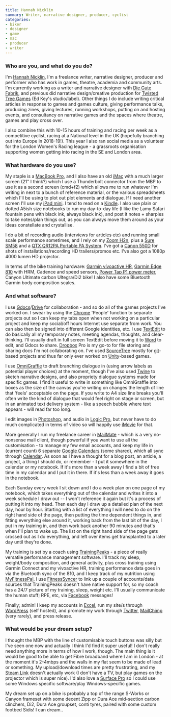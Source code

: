 ```yaml
---
title: Hannah Nicklin
summary: Writer, narrative designer, producer, cyclist
categories:
- biker
- designer
- game
- mac
- producer
- writer
---
```


### Who are you, and what do you do?

I'm [Hannah Nicklin](http://www.hannahnicklin.com/ "Hannah's website."), I'm a freelance writer, narrative designer, producer and performer who has work in games, theatre, academia and community arts. I'm currently working as a writer and narrative designer with [Die Gute Fabrik](http://gutefabrik.com/ "A Dutch/American gaming studio."), and previous did narrative design/creative production for [Twisted Tree Games](http://twistedtreegames.com/ "A UK gaming studio.") (Ed Key's studio/label). Other things I do include writing critical articles in response to games and games culture, giving performance talks, producing zines, giving lectures, running workshops, putting on and hosting events, and consultancy on narrative games and the spaces where theatre, games and play cross over.

I also combine this with 10-15 hours of training and racing per week as a competitive cyclist, racing at a National level in the UK (hopefully branching out into Europe in 2018-19!). This year I also ran social media as a volunteer for the London Women's Racing league - a grassroots organisation supporting women getting into racing in the SE and London area.

### What hardware do you use?

My staple is a [MacBook Pro][macbook-pro], and I also have an old [iMac][] with a much larger screen (21" I think?) which I use a Thunderbolt connector from the MBP to use it as a second screen (cmd+f2) which allows me to run whatever I'm writing in next to a bunch of reference material, or the various spreadsheets which I'll be using to plot out plot elements and dialogue. If I need another screen I'll use my [iPad mini][ipad-mini]. I tend to read on a [Kindle][]. I also use plain or dotted A5ish size notebooks to run my day-to-day life (I like the Lamy Safari fountain pens with black ink, always black ink), and post it notes + sharpies to take notes/plan things out, as you can always move them around as your ideas constellate and crystallise.

I do a bit of recording audio (interviews for articles etc) and running small scale performance sometimes, and I rely on my [Zoom H2n][h2n], plus a [Sure SM58][sm58] and a [QTX QR12PA Portable PA System][qr12pa]. I've got a [Canon 550D][eos-550d] for shots of installations/recording HD trailers/promos etc. I've also got a 1080p 4000 lumen HD projector.

In terms of the bike training hardware: [Garmin vívoactive HR][vivoactive-hr], [Garmin Edge 810][edge-810] with HRM, Cadence and speed sensors, [Power Tap P1 power meter][p1], Canyon Ultimate carbon Ultegra/Di2 bike! I also have some Bluetooth Garmin body composition scales.

### And what software?

I use [Gdocs][google-docs]/[Drive][google-drive] for collaboration - and so do all of the games projects I've worked on. I swear by using the [Chrome][] 'People' function to separate projects out so I can keep my tabs open when not working on a particular project and keep my social/off hours Internet use separate from work. You can also then be signed into different Google identities, etc. I use [TextEdit][] to do basically all my temporary notes, meeting agendas, thoughts, and clear-thinking. I'll usually draft in full screen TextEdit before moving it to [Word][] to edit, and Gdocs to share. [Dropbox][] Pro is my go-to for file storing and sharing docs I'm not collaborating on. I've used [SourceTree][] mostly for [git][]-based projects and thus far only ever worked on [Unity][]-based games.

I use [OmniGraffle][] to draft branching dialogue in (using arrow labels as potential player choices) at the moment, though I've also used [Twine][] to sketch narrative designs, and also propriety dialogue systems made for specific games. I find it useful to write in something like OmniGraffle into boxes as the size of the canvas you're writing on changes the length of line that 'feels' acceptable on the page. If you write to A4 size line breaks you'll often write the kind of dialogue that would feel right on stage or screen, but in an animated text delivery system - like a speech bubble where text appears - will read far too long.

I edit images in [Photoshop][], and audio in [Logic Pro][logic-pro], but never have to do much complicated in terms of video so will happily use [iMovie][] for that.

More generally I run my freelance career in [MailMate][] - which is a very no-nonsense mail client, though powerful if you want to use all the customisation - to manage my few email accounts, and keep my life in (current count) 6 separate [Google Calendars][google-calendar] (some shared), which all sync through [Calendar][]. As soon as I have a thought for a blog post, an article, a project, a thing I should do, or remember - I put it somewhere in the calendar or my notebook. If it's more than a week away I find a bit of free time in my calendar and I put it in there. If it's less than a week away it goes in the notebook.

Each Sunday every week I sit down and I do a week plan on one page of my notebook, which takes everything out of the calendar and writes it into a week schedule I draw out -- I won't reference it again but it's a process of putting it into my head. Then each day I draw up a detailed plan of the next day, hour by hour. Starting with a list of everything I will need to do on the right hand side of the page, then putting the time dependent things in, and fitting everything else around it, working back from the last bit of the day, I put in my training in, and then work back another 90 minutes and that's when I'll plan to wake up. The list on the right hand side of the page gets crossed out as I do everything, and left over items get transplanted to a later day until they're done.

My training is set by a coach using [TrainingPeaks][] - a piece of really versatile performance management software. I'll track my sleep, weight/body composition, and general activity, plus cross training using Garmin Connect and my vívoactive HR, training performance data goes in via the Bluetooth sync of the 810, and I keep track of my nutrition using [MyFitnessPal][]. I use [FitnessSyncer][] to link up a couple of accounts/data sources that TrainingPeaks doesn't have native support for, so my coach has a 24/7 picture of my training, sleep, weight etc. I'll usually communicate the human stuff; RPE, etc, via [Facebook][] messages!

Finally; admin! I keep my accounts in [Excel][], run my site/s through [WordPress][] (self hosted), and promote my work through [Twitter][], [MailChimp][] (very rarely), and press release.

### What would be your dream setup?

I thought the MBP with the line of customisable touch buttons was silly but I've seen one now and actually I think I'd find it super useful! I don't really need anything more in terms of how I work, though. The main thing is it would be good to be able to get Fibre broadband where I am in London - at the moment it's 2-4mbps and the walls in my flat seem to be made of lead or something. My upload/download times are pretty frustrating, and my [Steam Link][steam-link] doesn't actually work (I don't have a TV, but play games on the projector which is super nice). I'd also love a [Surface Pro][surface-pro] so I could use some Windows specific software/play Windows-specific games.

My dream set up on a bike is probably a top of the range S-Works or Canyon frameset with some decent Zipp or Dura Ace mid-section carbon clinchers, Di2, Dura Ace groupset, conti tyres, paired with some custom footbed Sidis! I can dream..

[ipad-mini]: https://www.apple.com/ipad-mini/ "A 7.9 inch tablet device."
[imac]: https://www.apple.com/imac/ "An all-in-one computer."
[surface-pro]: http://www.microsoft.com/surface/en-us/support/browse/surface-windows-8-pro "A tablet/laptop hybrid."
[sm58]: http://www.shure.com/americas/products/microphones/sm/sm58-vocal-microphone "A vocal microphone."
[steam-link]: https://en.wikipedia.org/wiki/Steam_Link "A device for streaming Steam games to a TV."
[h2n]: https://en.wikipedia.org/wiki/Zoom_H2n_Handy_Recorder "A portable audio recorder."
[macbook-pro]: https://www.apple.com/macbook-pro/ "A laptop."
[vivoactive-hr]: https://buy.garmin.com/en-US/US/p/538374 "A GPS fitness tracker/watch."
[qr12pa]: https://www.amazon.com/QTX-Sound-12-Portable-System/dp/B004CYZQX6 "A portable PA system."
[eos-550d]: https://en.wikipedia.org/wiki/Canon_EOS_550D "An 18 megapixel camera."
[edge-810]: https://buy.garmin.com/en-US/US/p/112912 "A bike computer."
[kindle]: https://www.amazon.com/Kindle-Ereader-ebook-reader/dp/B007HCCNJU "A digital book reader."
[p1]: https://www.powertap.com/product/powertap-p1-pedals "Fitness-tracking bicycle pedals."
[unity]: https://unity3d.com/unity/ "A cross-platform game development tool."
[imovie]: https://www.apple.com/imovie/ "A Mac OS X video editor, included in iLife."
[google-calendar]: https://en.wikipedia.org/wiki/Google_Calendar "A web-based calendar client."
[google-drive]: https://drive.google.com/ "A cloud storage service."
[google-docs]: https://en.wikipedia.org/wiki/Google_Docs "A web-based office suite."
[git]: https://git-scm.com/ "A version control system."
[twine]: http://twinery.org/ "A tool for creating non-linear stories."
[textedit]: https://support.apple.com/en-us/HT2523 "A text editor included with Mac OS X."
[twitter]: https://twitter.com/ "An online micro-blogging platform."
[trainingpeaks]: http://www.trainingpeaks.com "A training and workout tracking service."
[sourcetree]: https://www.sourcetreeapp.com/ "A Mac GUI client for Git, Subversion and Mercurial."
[fitnesssyncer]: https://www.fitnesssyncer.com "A service for aggregating fitness tracking data."
[facebook]: https://www.facebook.com/ "A social networking site."
[omnigraffle]: https://www.omnigroup.com/omnigraffle/ "Diagramming software for the Mac."
[myfitnesspal]: http://myfitnesspal.com/ "A fitness tracking service."
[mailmate]: https://freron.com/ "An email client for macOS."
[mailchimp]: https://mailchimp.com/ "A templated mailing list system."
[chrome]: https://www.google.com/intl/en/chrome/browser/ "A WebKit-based browser, where each tab runs in its own thread."
[calendar]: https://en.wikipedia.org/wiki/Calendar_(Apple) "The calendar software included with macOS."
[dropbox]: https://www.dropbox.com/ "Online syncing and storage."
[excel]: https://products.office.com/en-us/excel "A spreadsheet application."
[logic-pro]: https://www.apple.com/logic-pro/ "A professional audio application for the Mac."
[photoshop]: https://www.adobe.com/products/photoshop.html "A bitmap image editor."
[wordpress]: https://wordpress.com/ "Weblog publishing software."
[word]: https://products.office.com/en-us/word "A document editor."
